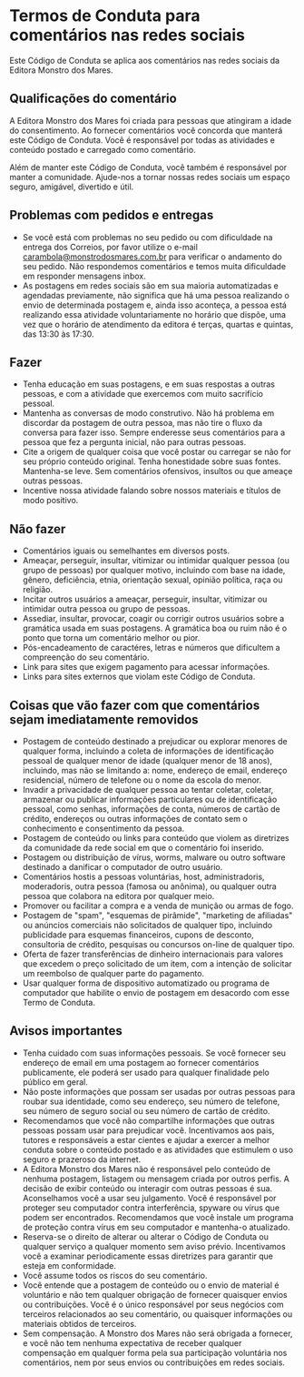 # Termos de Conduta para comentários nas redes sociais

Este Código de Conduta se aplica aos comentários nas redes sociais da Editora Monstro dos Mares.

## Qualificações do comentário

A Editora Monstro dos Mares foi criada para pessoas que atingiram a idade do consentimento. Ao fornecer comentários você concorda que manterá este Código de Conduta. Você é responsável por todas as atividades e conteúdo postado e carregado como comentário.

Além de manter este Código de Conduta, você também é responsável por manter a comunidade. Ajude-nos a tornar nossas redes sociais um espaço seguro, amigável, divertido e útil.

## Problemas com pedidos e entregas

- Se você está com problemas no seu pedido ou com dificuldade na entrega dos Correios, por favor utilize o e-mail carambola@monstrodosmares.com.br para verificar o andamento do seu pedido. Não respondemos comentários e temos muita dificuldade em responder mensagens inbox.
- As postagens em redes sociais são em sua maioria automatizadas e agendadas previamente, não significa que há uma pessoa realizando o envio de determinada postagem e, ainda isso aconteça, a pessoa está realizando essa atividade voluntariamente no horário que dispõe, uma vez que o horário de atendimento da editora é terças, quartas e quintas, das 13:30 às 17:30.

## Fazer

- Tenha educação em suas postagens, e em suas respostas a outras pessoas, e com a atividade que exercemos com muito sacrifício pessoal.
- Mantenha as conversas de modo construtivo. Não há problema em discordar da postagem de outra pessoa, mas não tire o fluxo da conversa para fazer isso. Sempre enderesse seus comentários para a pessoa que fez a pergunta inicial, não para outras pessoas.
- Cite a origem de qualquer coisa que você postar ou carregar se não for seu próprio conteúdo original. Tenha honestidade sobre suas fontes. Mantenha-se leve. Sem comentários ofensivos, insultos ou que ameaçe outras pessoas.
- Incentive nossa atividade falando sobre nossos materiais e títulos de modo positivo.

## Não fazer

- Comentários iguais ou semelhantes em diversos posts.
- Ameaçar, perseguir, insultar, vitimizar ou intimidar qualquer pessoa (ou grupo de pessoas) por qualquer motivo, incluindo com base na idade, gênero, deficiência, etnia, orientação sexual, opinião política, raça ou religião.
- Incitar outros usuários a ameaçar, perseguir, insultar, vitimizar ou intimidar outra pessoa ou grupo de pessoas.
- Assediar, insultar, provocar, coagir ou corrigir outros usuários sobre a gramática usada em suas postagens. A gramática boa ou ruim não é o ponto que torna um comentário melhor ou pior.
- Pós-encadeamento de caractéres, letras e números que dificultem a compreenção do seu comentário.
- Link para sites que exigem pagamento para acessar informações.
- Links para sites externos que violam este Código de Conduta.

## Coisas que vão fazer com que comentários sejam imediatamente removidos

- Postagem de conteúdo destinado a prejudicar ou explorar menores de qualquer forma, incluindo a coleta de informações de identificação pessoal de qualquer menor de idade (qualquer menor de 18 anos), incluindo, mas não se limitando a: nome, endereço de email, endereço residencial, número de telefone ou o nome da escola do menor.
- Invadir a privacidade de qualquer pessoa ao tentar coletar, coletar, armazenar ou publicar informações particulares ou de identificação pessoal, como senhas, informações de conta, números de cartão de crédito, endereços ou outras informações de contato sem o conhecimento e consentimento da pessoa.
- Postagem de conteúdo ou links para conteúdo que violem as diretrizes da comunidade da rede social em que o comentário foi inserido.
- Postagem ou distribuição de vírus, worms, malware ou outro software destinado a danificar o computador de outro usuário.
- Comentários hostis a pessoas voluntárias, host, administradoris, moderadoris, outra pessoa (famosa ou anônima), ou qualquer outra pessoa que colabora na editora por qualquer meio.
- Promover ou facilitar a compra e a venda de munição ou armas de fogo.
- Postagem de "spam", "esquemas de pirâmide", "marketing de afiliadas" ou anúncios comerciais não solicitados de qualquer tipo, incluindo publicidade para esquemas financeiros, cupons de desconto, consultoria de crédito, pesquisas ou concursos on-line de qualquer tipo.
- Oferta de fazer transferências de dinheiro internacionais para valores que excedem o preço solicitado de um item, com a intenção de solicitar um reembolso de qualquer parte do pagamento.
- Usar qualquer forma de dispositivo automatizado ou programa de computador que habilite o envio de postagem em desacordo com esse Termo de Conduta.

## Avisos importantes

- Tenha cuidado com suas informações pessoais. Se você fornecer seu endereço de email em uma postagem ao fornecer comentários publicamente, ele poderá ser usado para qualquer finalidade pelo público em geral.
- Não poste informações que possam ser usadas por outras pessoas para roubar sua identidade, como seu endereço, seu número de telefone, seu número de seguro social ou seu número de cartão de crédito.
- Recomendamos que você não compartilhe informações que outras pessoas possam usar para prejudicar você. Incentivamos aos pais, tutores e responsáveis a estar cientes e ajudar a exercer a melhor conduta sobre o conteúdo postado e as atividades que estimulem o uso seguro e prazeroso da internet.
- A Editora Monstro dos Mares não é responsável pelo conteúdo de nenhuma postagem, listagem ou mensagem criada por outros perfis. A decisão de exibir conteúdo ou interagir com outras pessoas é sua. Aconselhamos você a usar seu julgamento. Você é responsável por proteger seu computador contra interferência, spyware ou vírus que podem ser encontrados. Recomendamos que você instale um programa de proteção contra vírus em seu computador e mantenha-o atualizado.
- Reserva-se o direito de alterar ou alterar o Código de Conduta ou qualquer serviço a qualquer momento sem aviso prévio. Incentivamos você a examinar periodicamente essas diretrizes para garantir que esteja em conformidade.
- Você assume todos os riscos do seu comentário.
- Você entende que a postagem de conteúdo ou o envio de material é voluntário e não tem qualquer obrigação de fornecer quaisquer envios ou contribuições. Você é o único responsável por seus negócios com terceiros relacionados ao seu comentário, ou quaisquer informações ou materiais obtidos de terceiros.
- Sem compensação. A Monstro dos Mares não será obrigada a fornecer, e você não tem nenhuma expectativa de receber qualquer compensação em qualquer forma pela sua participação voluntária nos comentários, nem por seus envios ou contribuições em redes sociais.
